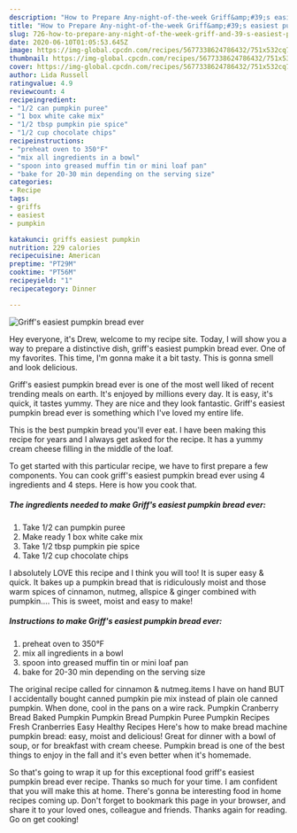 ```yaml
---
description: "How to Prepare Any-night-of-the-week Griff&amp;#39;s easiest pumpkin bread ever"
title: "How to Prepare Any-night-of-the-week Griff&amp;#39;s easiest pumpkin bread ever"
slug: 726-how-to-prepare-any-night-of-the-week-griff-and-39-s-easiest-pumpkin-bread-ever
date: 2020-06-10T01:05:53.645Z
image: https://img-global.cpcdn.com/recipes/5677338624786432/751x532cq70/griffs-easiest-pumpkin-bread-ever-recipe-main-photo.jpg
thumbnail: https://img-global.cpcdn.com/recipes/5677338624786432/751x532cq70/griffs-easiest-pumpkin-bread-ever-recipe-main-photo.jpg
cover: https://img-global.cpcdn.com/recipes/5677338624786432/751x532cq70/griffs-easiest-pumpkin-bread-ever-recipe-main-photo.jpg
author: Lida Russell
ratingvalue: 4.9
reviewcount: 4
recipeingredient:
- "1/2 can pumpkin puree"
- "1 box white cake mix"
- "1/2 tbsp pumpkin pie spice"
- "1/2 cup chocolate chips"
recipeinstructions:
- "preheat oven to 350°F"
- "mix all ingredients in a bowl"
- "spoon into greased muffin tin or mini loaf pan"
- "bake for 20-30 min depending on the serving size"
categories:
- Recipe
tags:
- griffs
- easiest
- pumpkin

katakunci: griffs easiest pumpkin 
nutrition: 229 calories
recipecuisine: American
preptime: "PT29M"
cooktime: "PT56M"
recipeyield: "1"
recipecategory: Dinner

---
```



![Griff&#39;s easiest pumpkin bread ever](https://img-global.cpcdn.com/recipes/5677338624786432/751x532cq70/griffs-easiest-pumpkin-bread-ever-recipe-main-photo.jpg)

Hey everyone, it's Drew, welcome to my recipe site. Today, I will show you a way to prepare a distinctive dish, griff&#39;s easiest pumpkin bread ever. One of my favorites. This time, I'm gonna make it a bit tasty. This is gonna smell and look delicious.

Griff&#39;s easiest pumpkin bread ever is one of the most well liked of recent trending meals on earth. It's enjoyed by millions every day. It is easy, it's quick, it tastes yummy. They are nice and they look fantastic. Griff&#39;s easiest pumpkin bread ever is something which I've loved my entire life.

This is the best pumpkin bread you&#39;ll ever eat. I have been making this recipe for years and I always get asked for the recipe. It has a yummy cream cheese filling in the middle of the loaf.


To get started with this particular recipe, we have to first prepare a few components. You can cook griff&#39;s easiest pumpkin bread ever using 4 ingredients and 4 steps. Here is how you cook that.

<!--inarticleads1-->

##### The ingredients needed to make Griff&#39;s easiest pumpkin bread ever:

1. Take 1/2 can pumpkin puree
1. Make ready 1 box white cake mix
1. Take 1/2 tbsp pumpkin pie spice
1. Take 1/2 cup chocolate chips


I absolutely LOVE this recipe and I think you will too! It is super easy &amp; quick. It bakes up a pumpkin bread that is ridiculously moist and those warm spices of cinnamon, nutmeg, allspice &amp; ginger combined with pumpkin…. This is sweet, moist and easy to make! 

<!--inarticleads2-->

##### Instructions to make Griff&#39;s easiest pumpkin bread ever:

1. preheat oven to 350°F
1. mix all ingredients in a bowl
1. spoon into greased muffin tin or mini loaf pan
1. bake for 20-30 min depending on the serving size


The original recipe called for cinnamon &amp; nutmeg.items I have on hand BUT I accidentally bought canned pumpkin pie mix instead of plain ole canned pumpkin. When done, cool in the pans on a wire rack. Pumpkin Cranberry Bread Baked Pumpkin Pumpkin Bread Pumpkin Puree Pumpkin Recipes Fresh Cranberries Easy Healthy Recipes Here&#39;s how to make bread machine pumpkin bread: easy, moist and delicious! Great for dinner with a bowl of soup, or for breakfast with cream cheese. Pumpkin bread is one of the best things to enjoy in the fall and it&#39;s even better when it&#39;s homemade. 

So that's going to wrap it up for this exceptional food griff&#39;s easiest pumpkin bread ever recipe. Thanks so much for your time. I am confident that you will make this at home. There's gonna be interesting food in home recipes coming up. Don't forget to bookmark this page in your browser, and share it to your loved ones, colleague and friends. Thanks again for reading. Go on get cooking!
